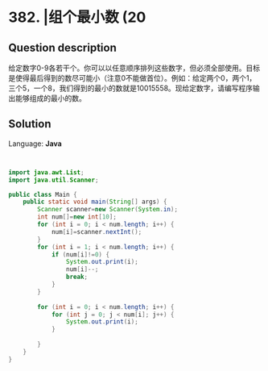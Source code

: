 # 382. |组个最小数 (20

## Question description


给定数字0-9各若干个。你可以以任意顺序排列这些数字，但必须全部使用。目标是使得最后得到的数尽可能小（注意0不能做首位）。例如：给定两个0，两个1，三个5，一个8，我们得到的最小的数就是10015558。现给定数字，请编写程序输出能够组成的最小的数。


## Solution

Language: **Java**

```Java


import java.awt.List;
import java.util.Scanner;

public class Main {
    public static void main(String[] args) {
        Scanner scanner=new Scanner(System.in);
        int num[]=new int[10];
        for (int i = 0; i < num.length; i++) {
            num[i]=scanner.nextInt();
        }
        for (int i = 1; i < num.length; i++) {
            if (num[i]!=0) {
                System.out.print(i);
                num[i]--;
                break;
            }
        }
        
        for (int i = 0; i < num.length; i++) {
            for (int j = 0; j < num[i]; j++) {
                System.out.print(i);
            }
            
        }
    }
}

```


